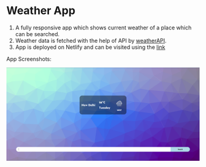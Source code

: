 # Weather App

1. A fully responsive app which shows current weather of a place which can be searched.
2. Weather data is fetched with the help of API by [weatherAPI](weatherapi.com).
3. App is deployed on Netlify and can be visited using the [link](https://benevolent-gaufre-5511a3.netlify.app/)

App Screenshots:

![Error](image.png)
